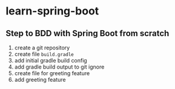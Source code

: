 # learn-spring-boot

## Step to BDD with Spring Boot from scratch

1. create a git repository
1. create file `build.gradle`
1. add initial gradle build config
1. add gradle build output to git ignore
1. create file for greeting feature
1. add greeting feature
